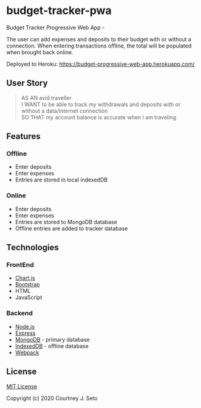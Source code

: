 # budget-tracker-pwa

Budget Tracker Progressive Web App - 

The user can add expenses and deposits to their budget with or without a connection. When entering transactions offline, the total will be populated when brought back online.

Deployed to Heroku: https://budget-progressive-web-app.herokuapp.com/


## User Story

> AS AN avid traveller <br />
> I WANT to be able to track my withdrawals and deposits with or without a data/internet connection <br />
> SO THAT my account balance is accurate when I am traveling


## Features

### Offline

  * Enter deposits
  * Enter expenses
  * Entries are stored in local indexedDB

### Online

  * Enter deposits
  * Enter expenses
  * Entries are stored to MongoDB database
  * Offline entries are added to tracker database


## Technologies

### FrontEnd

* [Chart.js](https://www.chartjs.org/)
* [Bootstrap](https://getbootstrap.com/)
* HTML
* JavaScript

### Backend

* [Node.js](https://nodejs.org/en/)
* [Express](https://expressjs.com/)
* [MongoDB](https://www.mongodb.com/) - primary database
* [IndexedDB](https://developer.mozilla.org/en-US/docs/Web/API/IndexedDB_API) - offline database
* [Webpack](https://webpack.js.org/)



## License

[MIT License](https://choosealicense.com/licenses/mit/)

Copyright (c) 2020 Courtney J. Seto


